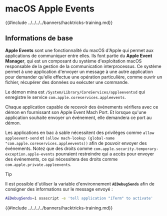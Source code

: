 # macOS Apple Events

{{#include ../../../../banners/hacktricks-training.md}}

## Informations de base

**Apple Events** sont une fonctionnalité du macOS d'Apple qui permet aux applications de communiquer entre elles. Ils font partie du **Apple Event Manager**, qui est un composant du système d'exploitation macOS responsable de la gestion de la communication interprocessus. Ce système permet à une application d'envoyer un message à une autre application pour demander qu'elle effectue une opération particulière, comme ouvrir un fichier, récupérer des données ou exécuter une commande.

Le démon mina est `/System/Library/CoreServices/appleeventsd` qui enregistre le service `com.apple.coreservices.appleevents`.

Chaque application capable de recevoir des événements vérifiera avec ce démon en fournissant son Apple Event Mach Port. Et lorsque qu'une application souhaite envoyer un événement, elle demandera ce port au démon.

Les applications en bac à sable nécessitent des privilèges comme `allow appleevent-send` et `(allow mach-lookup (global-name "com.apple.coreservices.appleevents))` afin de pouvoir envoyer des événements. Notez que des droits comme `com.apple.security.temporary-exception.apple-events` pourraient restreindre qui a accès pour envoyer des événements, ce qui nécessitera des droits comme `com.apple.private.appleevents`.

> [!TIP]
> Il est possible d'utiliser la variable d'environnement **`AEDebugSends`** afin de consigner des informations sur le message envoyé :
>
> ```bash
> AEDebugSends=1 osascript -e 'tell application "iTerm" to activate'
> ```

{{#include ../../../../banners/hacktricks-training.md}}
